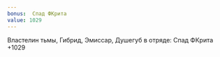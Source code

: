 ```yaml
---
bonus:  Спад ФКрита 
value: 1029
---
```

Властелин тьмы, Гибрид, Эмиссар, Душегуб в отряде: Спад ФКрита +1029

